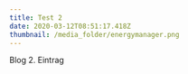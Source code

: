 ```yaml
---
title: Test 2
date: 2020-03-12T08:51:17.418Z
thumbnail: /media_folder/energymanager.png
---
```

Blog 2. Eintrag